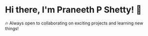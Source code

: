 # Hi there, I'm Praneeth P Shetty! 👋  
🔥 Always open to collaborating on exciting projects and learning new things!  

